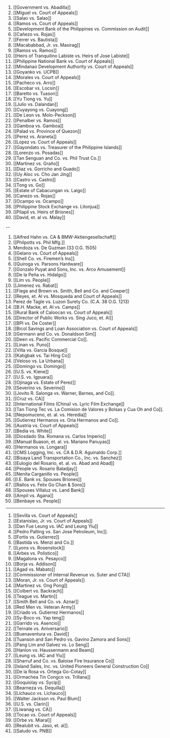 1) [[Government vs. Abadilla]]
2) [[Miguel vs. Court of Appeals]]
3) [[Salao vs. Salao]]
5) [[Ramos vs. Court of Appeals]]
6) [[Development Bank of the Philippines vs. Commission on Audit]]
7) [[Cañezo vs. Rojas]]
8) [[Ferrer vs. Bautista]]
9) [[Macababbad, Jr. vs. Masirag]]
10) [[Ramos vs. Ramos]]
11) [[Heirs of Tranquilino Labiste vs. Heirs of Jose Labiste]]
12) [[Philippine National Bank vs. Court of Appeals]]
13) [[Mindanao Development Authority vs. Court of Appeals]]
14) [[Goyanko vs. UCPB]]
15) [[Morales vs. Court of Appeals]]
16) [[Pacheco vs. Arro]]
17) [[Escobar vs. Locsin]]
18) [[Baretto vs. Tuason]]
19) [[Yu Tiong vs. Yu]]  
20) [[Julio vs. Dalandan]]  
21) [[Cuyayong vs. Cuayong]]  
22) [[De Leon vs. Molo-Peckson]]  
23) [[Penalber vs. Ramos]]  
24) [[Gamboa vs. Gamboa]]  
25) [[Palad vs. Province of Quezon]]  
26) [[Perez vs. Araneta]]  
27) [[Lopez vs. Court of Appeals]]  
28) [[Gayondato vs. Treasurer of the Philippine Islands]]  
29) [[Lorenzo vs. Posadas]]  
30) [[Tan Senguan and Co. vs. Phil Trust Co.]]  
31) [[Martinez vs. Graño]]  
32) [[Diaz vs. Gorricho and Guado]]  
33) [[Uy Aloc vs. Cho Jan Jing]]  
34) [[Castro vs. Castro]]  
35) [[Tong vs. Go]] 
36) [[Estate of Cabacungan vs. Laigo]]
37) [[Canezo vs. Rojas]] 
38) [[Ocampo vs. Ocampo]] 
39) [[Philippine Stock Exchange vs. Litonjua]] 
40) [[Pilapil vs. Heirs of Briones]]  
41) [[David, et. al vs. Malay]]

--

1) [[Alfred Hahn vs. CA & BMW-Aktiengesellschaft]] 
2) [[Philpotts vs. Phil Mfg.]] 
3) Mendoza vs. De Guzman (33 O.G. 1505)  
4) [[Gelano vs. Court of Appeals]] 
5) [[Shell Co. vs. Firemen’s Ins]]. 
6) [[Quiroga vs. Parsons Hardware]] 
7) [[Gonzalo Puyat and Sons, Inc. vs. Arco Amusement]] 
8) [[De la Peña vs. Hidalgo]] 
9) [[Lim vs. People]] 
10) [[Jimenez vs. Rabat]] 
11) [[Fiege and Brown vs. Smith, Bell and Co. and Cowper]] 
12) [[Reyes, et. Al vs. Mosqueda and Court of Appeals]] 
13) Perez de Tagle vs. Luzon Surety Co. (C.A. 38 O.G. 1213)  
14) [[B.H. Macke, et. Al vs. Camps]]   
15) [[Rural Bank of Caloocan vs. Court of Appeals]] 
16) [[Director of Public Works vs. Sing Juco, et. Al]] 
17) [[BPI vs. De Coster]] 
18) [[Bicol Savings and Loan Association vs. Court of Appeals]]
19) [[Germann and Co. vs. Donaldson Sim]] 
20) [[Deen vs. Pacific Commercial Co]].
21) [[Linan vs. Puno]]
22) [[Villa vs. Garcia Bosque]] 
23) [[Katigbak vs. Tai Hing Co]] 
24) [[Veloso vs. La Urbana]]  
25) [[Domingo vs. Domingo]]
26) [[U.S. vs. Kiene]] 
27) [[U.S. vs. Igpuara]] 
28) [[Ojinaga vs. Estate of Perez]]
29) [[Severino vs. Severino]] 
30) [[Jovito R. Salonga vs. Warner, Barnes, and Co]].
31) [[Cruz vs. CA]] 
32) [[International Films (China) vs. Lyric Film Exchange]] 
33) [[Tan Tiong Tec vs. La Comision de Valores y Bolsas y Cua Oh and Co]]. 
34) [[Nepomuceno, et. al. vs. Heredia]] 
35) [[Gutierrez Hermanos vs. Oria Hermanos and Co]]. 
36) [[Austria vs. Court of Appeals]] 
37) [[Bedia vs. White]]  
38) [[Diosdado Sta. Romana vs. Carlos Imperio]]
39) [[Manual Buason, et. al. vs. Mariano Panuyas]] 
40) [[Hermanos vs. Longara]] 
41) [[CMS Logging, Inc. vs. CA & D.R. Aguinaldo Corp.]]  
42) [[Bisaya Land Transportation Co., Inc. vs. Sanchez]] 
43) [[Eulogio del Rosario, et. al. vs. Abad and Abad]] 
44) [[People vs. Rosario Baladjay]] 
45) [[Nenita Carganillo vs. People]] 
46) [[I.E. Bank vs. Spouses Briones]] 
47) [[Rallos vs. Felix Go Chan & Sons]] 
48) [[Spouses Villaluz vs. Land Bank]] 
49) [[Ampil vs. Agana]] 
50) [[Benbaye vs. People]]

---

1) [[Sevilla vs. Court of Appeals]] 
2) [[Estanislao, Jr. vs. Court of Appeals]] 
3) [[Dan Fue Leung vs. IAC and Leung Yiu]]
4) [[Pedro Palting vs. San Jose Petroleum, Inc]]. 
5) [[Fortis vs. Gutierrez]] 
6) [[Bastida vs. Menzi and Co.]]
7) [[Lyons vs. Rosenstock]] 
8) [[Arbes vs. Polistico]] 
9) [[Magalona vs. Pesayco]]
10) [[Borja vs. Addison]]
11) [[Agad vs. Mabato]]
12) [[Commissioner of Internal Revenue vs. Suter and CTA]] 
13) [[Moran, Jr. vs. Court of Appeals]]
14) [[Martinez vs. Ong Pong]] 
15) [[Colbert vs. Backrach]] 
16) [[Teague vs. Martin]] 
17) [[Smith Bell and Co. vs. Aznar]]
18) [[Red Men vs. Veteran Army]] 
19) [[Criado vs. Gutierrez Hermanos]] 
20) [[Sy-Boco vs. Yap teng]]
21) [[Garrido vs. Asencio]] 
22) [[Ternate vs. Aniversario]] 
23) [[Buenaventura vs. David]] 
24) [[Tuanson and San Pedro vs. Gavino Zamora and Sons]]
25) [[Pang Lim and Galvez vs. Lo Seng]] 
26) [[Hanlon vs. Haussermann and Beam]]
27) [[Leung vs. IAC and Yiu]]
28) [[Sharruf and Co. vs. Baloise Fire Insurance Co]]
29) [[Island Sales, Inc. vs. United Pioneers General Construction Co]]
30) [[De la Rosa vs. Ortega Go-Cotay]] 
31) [[Ormachea Tin Congco vs. Trillana]]
32) [[Goquiolay vs. Sycip]]
33) [[Bearneza vs. Dequilla]]
34) [[Lichauco vs. Lichauco]]
35) [[Walter Jackson vs. Paul Blum]]
36) [[U.S. vs. Clarin]]
37) [[Liwanag vs. CA]] 
38) [[Tocao vs. Court of Appeals]] 
39) [[Orbe vs. Miaral]] 
40) [[Realubit vs. Jaso, et. al]].
41) [[Saludo vs. PNB]]